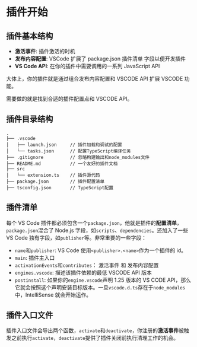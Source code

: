 # 插件开始

## 插件基本结构

- **激活事件**: 插件激活的时机
- **发布内容配置**: VSCode 扩展了 package.json 插件清单 字段以便开发插件
- **VS Code API**: 在你的插件中需要调用的一系列 JavaScript API

大体上，你的插件就是通过组合发布内容配置和 VSCODE API 扩展 VSCODE 功能。

需要做的就是找到合适的插件配置点和 VSCODE API。

## 插件目录结构

```shell
.
├── .vscode
│   ├── launch.json     // 插件加载和调试的配置
│   └── tasks.json      // 配置TypeScript编译任务
├── .gitignore          // 忽略构建输出和node_modules文件
├── README.md           // 一个友好的插件文档
├── src
│   └── extension.ts    // 插件源代码
├── package.json        // 插件配置清单
├── tsconfig.json       // TypeScript配置

```

## 插件清单

每个 VS Code 插件都必须包含一个`package.json`，他就是插件的**配置清单**，`package.json`混合了 Node.js 字段，如`scripts`、`dependencies`。还加入了一些 VS Code 独有字段，如`publisher`等。非常重要的一些字段：
- `name`和`publisher`: VS Code 使用`<publisher>.<name>`作为一个插件的 id。
- `main`: 插件主入口
- `activationEvents`和`contributes`： 激活事件 和 发布内容配置
- `engines.vscode`: 描述该插件依赖的最低 VSCODE API 版本
- `postinstall`: 如果你的`engine.vscode`声明 1.25 版本的 VS CODE API，那么它就会按照这个声明安装目标版本。一旦`vscode.d.ts`存在于`node_modules`中，IntelliSense 就会开始运作。

## 插件入口文件

插件入口文件会导出两个函数，`activate`和`deactivate`，你注册的**激活事件**被触发之前执行`activate`，`deactivate`提供了插件关闭前执行清理工作的机会。


